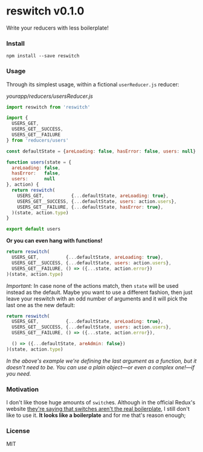 # reswitch v0.1.0

Write your reducers with less boilerplate!

### Install

`npm install --save reswitch`

### Usage

Through its simplest usage, within a fictional `userReducer.js` reducer:

_yourapp/reducers/usersReducer.js_
```js
import reswitch from 'reswitch'

import {
  USERS_GET,
  USERS_GET__SUCCESS,
  USERS_GET__FAILURE
} from 'reducers/users'

const defaultState = {areLoading: false, hasError: false, users: null}

function users(state = {
  areLoading: false,
  hasError:   false,
  users:      null
}, action) {
  return reswitch(
    USERS_GET,          {...defaultState, areLoading: true},
    USERS_GET__SUCCESS, {...defaultState, users: action.users},
    USERS_GET__FAILURE, {...defaultState, hasError: true},
  )(state, action.type)
}

export default users
```

**Or you can even hang with functions!**

```js
return reswitch(
  USERS_GET,          {...defaultState, areLoading: true},
  USERS_GET__SUCCESS, {...defaultState, users: action.users},
  USERS_GET__FAILURE, () => ({...state, action.error})
)(state, action.type)
```

_Important:_ In case none of the actions match, then `state` will be used
instead as the default. Maybe you want to use a different fashion, then just
leave your reswitch with an odd number of arguments and it will pick
the last one as the new default:

```js
return reswitch(
  USERS_GET,          {...defaultState, areLoading: true},
  USERS_GET__SUCCESS, {...defaultState, users: action.users},
  USERS_GET__FAILURE, () => ({...state, action.error}),

  () => ({...defaultState, areAdmin: false})
)(state, action.type)
```

_In the above's example we're defining the last argument as a function, but it doesn't
need to be. You can use a plain object—or even a complex one!—if you need._

### Motivation

I don't like those huge amounts of `switch`es. Although in the official Redux's website
[they're saying that switches aren't the real boilerplate](http://redux.js.org/docs/recipes/ReducingBoilerplate.html#reducers),
I still don't like to use it. **It looks like a boilerplate** and for me that's
reason enough;

### License

MIT
